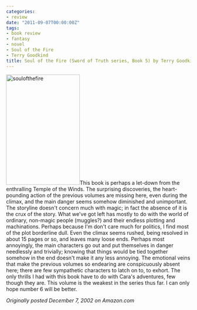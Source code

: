 ```yaml
---
categories:
- review
date: "2011-09-07T00:00:00Z"
tags:
- book review
- fantasy
- novel
- Soul of the Fire
- Terry Goodkind
title: Soul of the Fire (Sword of Truth series, Book 5) by Terry Goodkind
---
```

<img class="pull-left" title="soulofthefire" src="http://yentran.isamonkey.org/gallery/images/soulofthefire-201x300.jpg" width="201" height="300" />This book is perhaps a let-down from the enthralling Temple of the Winds. The surprising discoveries, the heart-pounding action of the previous volumes are missing here, even during the climax, and the main danger seems somehow diminished and unimportant. The storyline doesn't concern much with magic; in fact the absence of it is the crux of the story. What we've got left has mostly to do with the world of ordinary, non-magic people (muggles?) and their endless plotting and machinations. Perhaps because I'm don't care much for politics, I find most of the plot borderline dull. Even the climax seems rushed, being resolved in about 15 pages or so, and leaves many loose ends. Perhaps most annoyingly, the main characters go out and put themselves in danger needlessly and trivially; knowing that things would be tied together somehow in the end doesn't make it any less annoying. The emotional veins that make the previous volumes so endearing are conspicuously absent here; there are few sympathetic characters to latch on to, to exhort. The only thrills I had with this book have to do with Cara's adventures, few though they are. This volume is the weakest in the series thus far. I can only hope number 6 will be better.

*Originally posted December 7, 2002 on Amazon.com*
